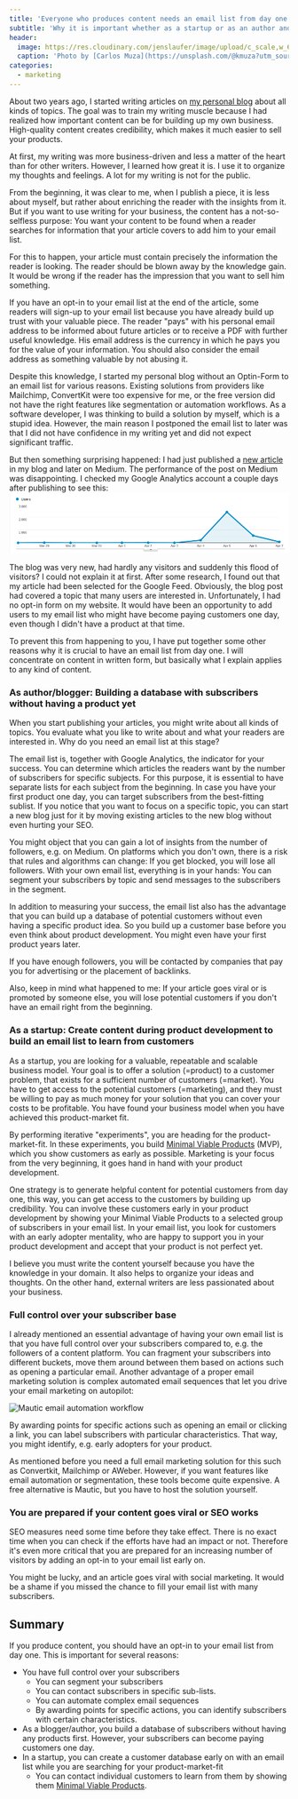 ```yaml
---
title: 'Everyone who produces content needs an email list from day one'
subtitle: 'Why it is important whether as a startup or as an author and how I learned the lesson'
header:
  image: https://res.cloudinary.com/jenslaufer/image/upload/c_scale,w_600/v1607343648/carlos-muza-hpjSkU2UYSU-unsplash.jpg
  caption: 'Photo by [Carlos Muza](https://unsplash.com/@kmuza?utm_source=unsplash&amp;utm_medium=referral&amp;utm_content=creditCopyText) [**Unsplash**](https://unsplash.com/s/photos/niche?utm_source=unsplash&amp;utm_medium=referral&amp;utm_content=creditCopyText)'
categories:
  - marketing
---
```


About two years ago, I started writing articles on [my personal blog](https://jenslaufer.com/) about all kinds of topics. The goal was to train my writing muscle because I had realized how important content can be for building up my own business. High-quality content creates credibility, which makes it much easier to sell your products.

At first, my writing was more business-driven and less a matter of the heart than for other writers. However, I learned how great it is. I use it to organize my thoughts and feelings. A lot for my writing is not for the public.

From the beginning, it was clear to me, when I publish a piece, it is less about myself, but rather about enriching the reader with the insights from it. But if you want to use writing for your business, the content has a not-so-selfless purpose: You want your content to be found when a reader searches for information that your article covers to add him to your email list.

For this to happen, your article must contain precisely the information the reader is looking. The reader should be blown away by the knowledge gain. It would be wrong if the reader has the impression that you want to sell him something.

If you have an opt-in to your email list at the end of the article, some readers will sign-up to your email list because you have already build up trust with your valuable piece. The reader "pays" with his personal email address to be informed about future articles or to receive a PDF with further useful knowledge. His email address is the currency in which he pays you for the value of your information. You should also consider the email address as something valuable by not abusing it.

Despite this knowledge, I started my personal blog without an Optin-Form to an email list for various reasons. Existing solutions from providers like Mailchimp, ConvertKit were too expensive for me, or the free version did not have the right features like segmentation or automation workflows. As a software developer, I was thinking to build a solution by myself, which is a stupid idea. However, the main reason I postponed the email list to later was that I did not have confidence in my writing yet and did not expect significant traffic.

But then something surprising happened: I had just published a [new article](https://towardsdatascience.com/example-use-cases-of-docker-in-the-data-science-process-15824137eefd) in my blog and later on Medium. The performance of the post on Medium was disappointing. I checked my Google Analytics account a couple days after publishing to see this:
![Screenshot Google Analytics](/assets/img/screenshot_analyics.png)

The blog was very new, had hardly any visitors and suddenly this flood of visitors? I could not explain it at first. After some research, I found out that my article had been selected for the Google Feed. Obviously, the blog post had covered a topic that many users are interested in. Unfortunately, I had no opt-in form on my website. It would have been an opportunity to add users to my email list who might have become paying customers one day, even though I didn't have a product at that time.

To prevent this from happening to you, I have put together some other reasons why it is crucial to have an email list from day one. I will concentrate on content in written form, but basically what I explain applies to any kind of content.

### As author/blogger: Building a database with subscribers without having a product yet

When you start publishing your articles, you might write about all kinds of topics. You evaluate what you like to write about and what your readers are interested in. Why do you need an email list at this stage?

The email list is, together with Google Analytics, the indicator for your success. You can determine which articles the readers want by the number of subscribers for specific subjects. For this purpose, it is essential to have separate lists for each subject from the beginning. In case you have your first product one day, you can target subscribers from the best-fitting sublist. If you notice that you want to focus on a specific topic, you can start a new blog just for it by moving existing articles to the new blog without even hurting your SEO.

You might object that you can gain a lot of insights from the number of followers, e.g. on Medium. On platforms which you don't own, there is a risk that rules and algorithms can change: If you get blocked, you will lose all followers. With your own email list, everything is in your hands: You can segment your subscribers by topic and send messages to the subscribers in the segment.

In addition to measuring your success, the email list also has the advantage that you can build up a database of potential customers without even having a specific product idea. So you build up a customer base before you even think about product development. You might even have your first product years later.

If you have enough followers, you will be contacted by companies that pay you for advertising or the placement of backlinks.

Also, keep in mind what happened to me: If your article goes viral or is promoted by someone else, you will lose potential customers if you don't have an email right from the beginning.

### As a startup: Create content during product development to build an email list to learn from customers

As a startup, you are looking for a valuable, repeatable and scalable business model. Your goal is to offer a solution (=product) to a customer problem, that exists for a sufficient number of customers (=market). You have to get access to the potential customers (=marketing), and they must be willing to pay as much money for your solution that you can cover your costs to be profitable. You have found your business model when you have achieved this product-market fit.

By performing iterative "experiments", you are heading for the product-market-fit. In these experiments, you build [Minimal Viable Products](https://towardsdatascience.com/example-use-cases-of-docker-in-the-data-science-process-15824137eefd) (MVP), which you show customers as early as possible. Marketing is your focus from the very beginning, it goes hand in hand with your product development.

One strategy is to generate helpful content for potential customers from day one, this way, you can get access to the customers by building up credibility. You can involve these customers early in your product development by showing your Minimal Viable Products to a selected group of subscribers in your email list. In your email list, you look for customers with an early adopter mentality, who are happy to support you in your product development and accept that your product is not perfect yet.

I believe you must write the content yourself because you have the knowledge in your domain. It also helps to organize your ideas and thoughts. On the other hand, external writers are less passionated about your business.

### Full control over your subscriber base

I already mentioned an essential advantage of having your own email list is that you have full control over your subscribers compared to, e.g. the followers of a content platform. You can fragment your subscribers into different buckets, move them around between them based on actions such as opening a particular email. Another advantage of a proper email marketing solution is complex automated email sequences that let you drive your email marketing on autopilot:

![Mautic email automation workflow](http://tech.oeru.org/sites/default/files/styles/max_1300x1300/public/2017-03/OERu_Mautic_CourseEmailRules.png?itok=RCQ1Wvo-)

By awarding points for specific actions such as opening an email or clicking a link, you can label subscribers with particular characteristics. That way, you might identify, e.g. early adopters for your product.

As mentioned before you need a full email marketing solution for this such as Convertkit, Mailchimp or AWeber. However, if you want features like email automation or segmentation, these tools become quite expensive. A free alternative is Mautic, but you have to host the solution yourself.

### You are prepared if your content goes viral or SEO works

SEO measures need some time before they take effect. There is no exact time when you can check if the efforts have had an impact or not. Therefore it's even more critical that you are prepared for an increasing number of visitors by adding an opt-in to your email list early on.

You might be lucky, and an article goes viral with social marketing. It would be a shame if you missed the chance to fill your email list with many subscribers.

## Summary

If you produce content, you should have an opt-in to your email list from day one. This is important for several reasons:

- You have full control over your subscribers
  - You can segment your subscribers
  - You can contact subscribers in specific sub-lists.
  - You can automate complex email sequences
  - By awarding points for specific actions, you can identify subscribers with certain characteristics.
- As a blogger/author, you build a database of subscribers without having any products first. However, your subscribers can become paying customers one day.
- In a startup, you can create a customer database early on with an email list while you are searching for your product-market-fit
  - You can contact individual customers to learn from them by showing them [Minimal Viable Products](https://towardsdatascience.com/example-use-cases-of-docker-in-the-data-science-process-15824137eefd).
